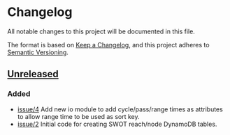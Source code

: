 # Changelog

All notable changes to this project will be documented in this file.

The format is based on [Keep a Changelog](https://keepachangelog.com/en/1.1.0/),
and this project adheres to [Semantic Versioning](https://semver.org/spec/v2.0.0.html).

## [Unreleased]

### Added

- [issue/4](https://github.com/podaac/hydrocron-db/issues/4) Add new io module to add cycle/pass/range times as attributes to allow range time to be used as sort key.
- [issue/2](https://github.com/podaac/hydrocron-db/issues/2) Initial code for creating SWOT reach/node DynamoDB tables.

[unreleased]: https://github.com/podaac/hydrocron-db/compare/70540d6b0e8fc3d342edc62e8a3440e0e5b26043...HEAD
